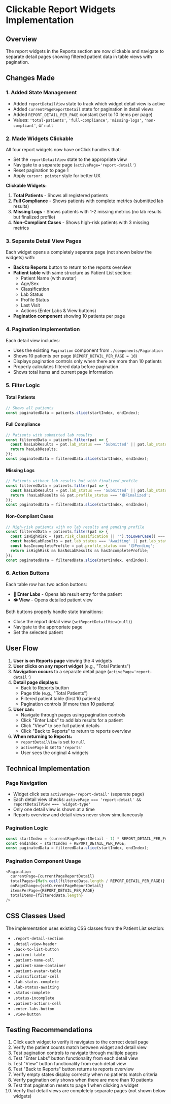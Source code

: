 # Clickable Report Widgets Implementation

## Overview
The report widgets in the Reports section are now clickable and navigate to separate detail pages showing filtered patient data in table views with pagination.

## Changes Made

### 1. Added State Management
- Added `reportDetailView` state to track which widget detail view is active
- Added `currentPageReportDetail` state for pagination in detail views
- Added `REPORT_DETAIL_PER_PAGE` constant (set to 10 items per page)
- Values: `'total-patients'`, `'full-compliance'`, `'missing-logs'`, `'non-compliant'`, or `null`

### 2. Made Widgets Clickable
All four report widgets now have onClick handlers that:
- Set the `reportDetailView` state to the appropriate view
- Navigate to a separate page (`activePage='report-detail'`)
- Reset pagination to page 1
- Apply `cursor: pointer` style for better UX

**Clickable Widgets:**
1. **Total Patients** - Shows all registered patients
2. **Full Compliance** - Shows patients with complete metrics (submitted lab results)
3. **Missing Logs** - Shows patients with 1-2 missing metrics (no lab results but finalized profile)
4. **Non-Compliant Cases** - Shows high-risk patients with 3 missing metrics

### 3. Separate Detail View Pages
Each widget opens a completely separate page (not shown below the widgets) with:
- **Back to Reports** button to return to the reports overview
- **Patient table** with same structure as Patient List section:
  - Patient Name (with avatar)
  - Age/Sex
  - Classification
  - Lab Status
  - Profile Status
  - Last Visit
  - Actions (Enter Labs & View buttons)
- **Pagination component** showing 10 patients per page

### 4. Pagination Implementation
Each detail view includes:
- Uses the existing `Pagination` component from `./components/Pagination`
- Shows 10 patients per page (`REPORT_DETAIL_PER_PAGE = 10`)
- Displays pagination controls only when there are more than 10 patients
- Properly calculates filtered data before pagination
- Shows total items and current page information

### 5. Filter Logic

#### Total Patients
```javascript
// Shows all patients
const paginatedData = patients.slice(startIndex, endIndex);
```

#### Full Compliance
```javascript
// Patients with submitted lab results
const filteredData = patients.filter(pat => {
  const hasLabResults = pat.lab_status === 'Submitted' || pat.lab_status === '✅Submitted';
  return hasLabResults;
});
const paginatedData = filteredData.slice(startIndex, endIndex);
```

#### Missing Logs
```javascript
// Patients without lab results but with finalized profile
const filteredData = patients.filter(pat => {
  const hasLabResults = pat.lab_status === 'Submitted' || pat.lab_status === '✅Submitted';
  return !hasLabResults && pat.profile_status === '🟢Finalized';
});
const paginatedData = filteredData.slice(startIndex, endIndex);
```

#### Non-Compliant Cases
```javascript
// High-risk patients with no lab results and pending profile
const filteredData = patients.filter(pat => {
  const isHighRisk = (pat.risk_classification || '').toLowerCase() === 'high';
  const hasNoLabResults = pat.lab_status === 'Awaiting' || pat.lab_status === 'N/A';
  const hasIncompleteProfile = pat.profile_status === '🟡Pending';
  return isHighRisk && hasNoLabResults && hasIncompleteProfile;
});
const paginatedData = filteredData.slice(startIndex, endIndex);
```

### 6. Action Buttons
Each table row has two action buttons:
- **🧪 Enter Labs** - Opens lab result entry for the patient
- **👁️ View** - Opens detailed patient view

Both buttons properly handle state transitions:
- Close the report detail view (`setReportDetailView(null)`)
- Navigate to the appropriate page
- Set the selected patient

## User Flow

1. **User is on Reports page** viewing the 4 widgets
2. **User clicks on any report widget** (e.g., "Total Patients")
3. **Navigation occurs** to a separate detail page (`activePage='report-detail'`)
4. **Detail page displays:**
   - Back to Reports button
   - Page title (e.g., "Total Patients")
   - Filtered patient table (first 10 patients)
   - Pagination controls (if more than 10 patients)
5. **User can:**
   - Navigate through pages using pagination controls
   - Click "Enter Labs" to add lab results for a patient
   - Click "View" to see full patient details
   - Click "Back to Reports" to return to reports overview
6. **When returning to Reports:**
   - `reportDetailView` is set to `null`
   - `activePage` is set to `'reports'`
   - User sees the original 4 widgets

## Technical Implementation

### Page Navigation
- Widget click sets `activePage='report-detail'` (separate page)
- Each detail view checks: `activePage === 'report-detail' && reportDetailView === 'widget-type'`
- Only one detail view is shown at a time
- Reports overview and detail views never show simultaneously

### Pagination Logic
```javascript
const startIndex = (currentPageReportDetail - 1) * REPORT_DETAIL_PER_PAGE;
const endIndex = startIndex + REPORT_DETAIL_PER_PAGE;
const paginatedData = filteredData.slice(startIndex, endIndex);
```

### Pagination Component Usage
```javascript
<Pagination
  currentPage={currentPageReportDetail}
  totalPages={Math.ceil(filteredData.length / REPORT_DETAIL_PER_PAGE)}
  onPageChange={setCurrentPageReportDetail}
  itemsPerPage={REPORT_DETAIL_PER_PAGE}
  totalItems={filteredData.length}
/>
```

## CSS Classes Used
The implementation uses existing CSS classes from the Patient List section:
- `.report-detail-section`
- `.detail-view-header`
- `.back-to-list-button`
- `.patient-table`
- `.patient-name-cell`
- `.patient-name-container`
- `.patient-avatar-table`
- `.classification-cell`
- `.lab-status-complete`
- `.lab-status-awaiting`
- `.status-complete`
- `.status-incomplete`
- `.patient-actions-cell`
- `.enter-labs-button`
- `.view-button`

## Testing Recommendations

1. Click each widget to verify it navigates to the correct detail page
2. Verify the patient counts match between widget and detail view
3. Test pagination controls to navigate through multiple pages
4. Test "Enter Labs" button functionality from each detail view
5. Test "View" button functionality from each detail view
6. Test "Back to Reports" button returns to reports overview
7. Verify empty states display correctly when no patients match criteria
8. Verify pagination only shows when there are more than 10 patients
9. Test that pagination resets to page 1 when clicking a widget
10. Verify that detail views are completely separate pages (not shown below widgets)
